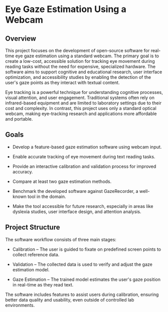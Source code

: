 # Eye Gaze Estimation Using a Webcam
## Overview
This project focuses on the development of open-source software for real-time eye gaze estimation using a standard webcam. The primary goal is to create a low-cost, accessible solution for tracking eye movement during reading tasks without the need for expensive, specialized hardware. The software aims to support cognitive and educational research, user interface optimization, and accessibility studies by enabling the detection of the user's gaze points as they interact with textual content.

Eye tracking is a powerful technique for understanding cognitive processes, visual attention, and user engagement. Traditional systems often rely on infrared-based equipment and are limited to laboratory settings due to their cost and complexity. In contrast, this project uses only a standard optical webcam, making eye-tracking research and applications more affordable and portable.

## Goals
- Develop a feature-based gaze estimation software using webcam input.

- Enable accurate tracking of eye movement during text reading tasks.

- Provide an interactive calibration and validation process for improved accuracy.

- Compare at least two gaze estimation methods.

- Benchmark the developed software against GazeRecorder, a well-known tool in the domain.

- Make the tool accessible for future research, especially in areas like dyslexia studies, user interface design, and attention analysis.

## Project Structure
The software workflow consists of three main stages:

- Calibration – The user is guided to fixate on predefined screen points to collect reference data.

- Validation – The collected data is used to verify and adjust the gaze estimation model.

- Gaze Estimation – The trained model estimates the user's gaze position in real-time as they read text.

The software includes features to assist users during calibration, ensuring better data quality and usability, even outside of controlled lab environments.
